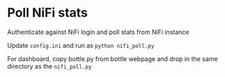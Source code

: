 # Poll NiFi stats
Authenticate against NiFi login and poll stats from NiFi instance

Update `config.ini` and run as 
`python nifi_poll.py`

For dashboard, copy bottle.py from bottle webpage and drop in the same directory as the `nifi_poll.py`
